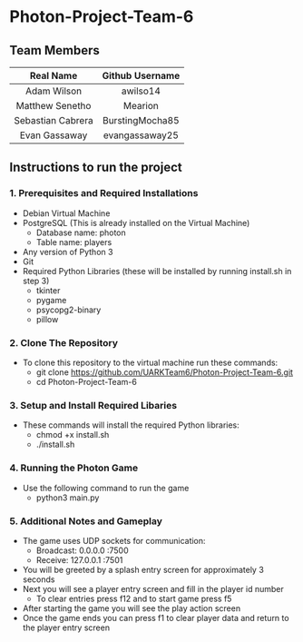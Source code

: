 # Photon-Project-Team-6

## Team Members

| Real Name         | Github Username |
|:-----------------:|:---------------:|
| Adam Wilson       | awilso14        |
| Matthew Senetho   | Mearion         |
| Sebastian Cabrera | BurstingMocha85 |
| Evan Gassaway     | evangassaway25  |

## Instructions to run the project

### 1. Prerequisites and Required Installations
* Debian Virtual Machine
* PostgreSQL (This is already installed on the Virtual Machine)
    * Database name: photon
    * Table name: players
* Any version of Python 3
* Git
* Required Python Libraries (these will be installed by running install.sh in step 3)
    * tkinter
    * pygame
    * psycopg2-binary
    * pillow

### 2. Clone The Repository
* To clone this repository to the virtual machine run these commands:
    * git clone https://github.com/UARKTeam6/Photon-Project-Team-6.git
    * cd Photon-Project-Team-6

### 3. Setup and Install Required Libaries
* These commands will install the required Python libraries:
    * chmod +x install.sh
    * ./install.sh

### 4. Running the Photon Game
* Use the following command to run the game
    * python3 main.py
### 5. Additional Notes and Gameplay
* The game uses UDP sockets for communication:
    * Broadcast: 0.0.0.0 :7500
    * Receive: 127.0.0.1 :7501
* You will be greeted by a splash entry screen for approximately 3 seconds
* Next you will see a player entry screen and fill in the player id number
    * To clear entries press f12 and to start game press f5
* After starting the game you will see the play action screen
* Once the game ends you can press f1 to clear player data and return to the player entry screen


